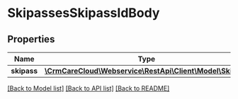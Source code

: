 # SkipassesSkipassIdBody

## Properties
Name | Type | Description | Notes
------------ | ------------- | ------------- | -------------
**skipass** | [**\CrmCareCloud\Webservice\RestApi\Client\Model\Skipass**](Skipass.md) |  | 

[[Back to Model list]](../../README.md#documentation-for-models) [[Back to API list]](../../README.md#documentation-for-api-endpoints) [[Back to README]](../../README.md)

